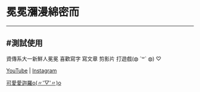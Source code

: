 # 冕冕瀰漫綿密而
---
## #測試使用

資傳系大一新鮮人冕冕
喜歡寫字 寫文章 剪影片 打遊戲(◍︎ ´꒳` ◍︎) ♡

[YouTube](https://www.youtube.com/channel/UCrcTTnd9ppUeOviBbQRBTpg/featured) | [Instagram](https://www.instagram.com/yunju_mian/)

[可愛愛迦羅o(〃'▽'〃)o]()
